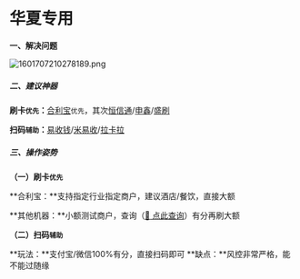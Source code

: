 # 华夏专用

**一、解决问题**

![1601707210278189.png](../media/1601707210278189.png)



##### 二、建议神器

**刷卡`优先`：**[合利宝](tool/hlb.md)`优先`，其次[恒信通](tool/hxt.md)/[申鑫](tool/sx.md)/[盛刷](tool/ss.md)

**扫码`辅助`：**[易收钱](tool/ysq.md)/[米易收](tool/mys.md)/[拉卡拉](tool/lkl.md)



##### 三、操作姿势

**（一）刷卡`优先`**

**合利宝：**支持指定行业指定商户，建议酒店/餐饮，直接大额

**其他机器：**小额测试商户，查询（[:link: 点此查询](https://www.zjkmkj.com/Weixin/index)）有分再刷大额



**（二）扫码`辅助`**

**玩法：**支付宝/微信100%有分，直接扫码即可
**缺点：**风控非常严格，能不能过随缘
